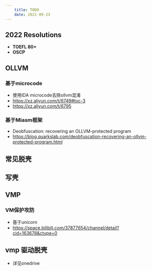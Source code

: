 ```yaml
---
    title: TODO
    date: 2021-09-23
--- 
```


## 2022 Resolutions

- **TOEFL 80+**
- **OSCP**

## OLLVM

### 基于microcode
- 使用IDA microcode去除ollvm混淆
- https://xz.aliyun.com/t/6749#toc-3
- https://xz.aliyun.com/t/6795


### 基于Miasm框架

- Deobfuscation: recovering an OLLVM-protected program
- https://blog.quarkslab.com/deobfuscation-recovering-an-ollvm-protected-program.html



## 常见脱壳
## 写壳 
## VMP

### VM保护攻防
- 基于unicorn
- https://space.bilibili.com/37877654/channel/detail?cid=163678&ctype=0

## vmp 驱动脱壳

- 详见onedrive

